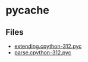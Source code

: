 # __pycache__

## Files

- [extending.cpython-312.pyc](extending.cpython-312.pyc)
- [parse.cpython-312.pyc](parse.cpython-312.pyc)

